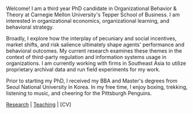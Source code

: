 Welcome! I am a third year PhD candidate in Organizational Behavior & Theory at Carnegie Mellon University's Tepper School of Business. I am interested in organizational economics, organizational learning, and behavioral strategy. 

Broadly, I explore how the interplay of pecuniary and social incentives, market shifts, and risk salience ultimately shape agents' performance and behavioral outcomes. My current research examines these themes in the context of third-party regulation and information systems usage in organizations. I am currently working with firms in Southeast Asia to utilize proprietary archival data and run field experiments for my work.

Prior to starting my PhD, I received my BBA and Master's degrees from Seoul National University in Korea. In my free time, I enjoy boxing, trekking, listening to music, and cheering for the Pittsburgh Penguins.

[Research](./research.html) | [Teaching](./teaching.html) | [CV]
